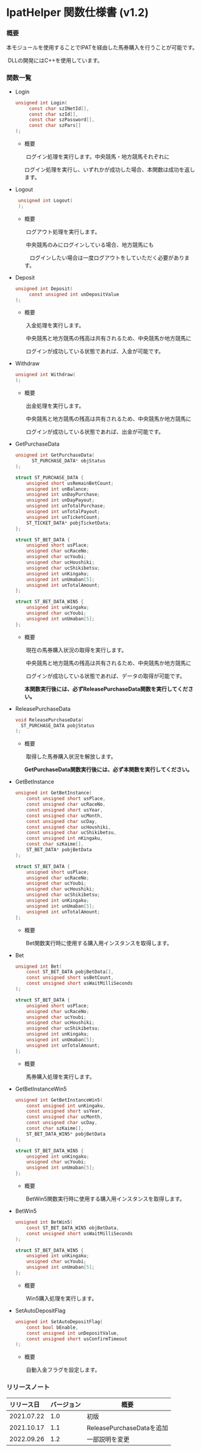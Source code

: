 # IpatHelper 関数仕様書 (v1.2)

### 概要

​	本モジュールを使用することでIPATを経由した馬券購入を行うことが可能です。

​	DLLの開発にはC++を使用しています。



### 関数一覧

 - Login

   ```IpatHelper.h
   unsigned int Login(
   		const char szINetId[],
   		const char szId[],
   		const char szPassword[],
   		const char szPars[]
   );
   ```

    * 概要

      ​	ログイン処理を実行します。中央競馬・地方競馬それぞれに

      ​	ログイン処理を実行し、いずれかが成功した場合、本関数は成功を返します。





 - Logout

   ```IpatHelper.h
   	unsigned int Logout(
   	);
   ```

   * 概要

     ​	ログアウト処理を実行します。

     ​	中央競馬のみにログインしている場合、地方競馬にも

     　ログインしたい場合は一度ログアウトをしていただく必要があります。



 - Deposit

   ```IpatHelper.h
   unsigned int Deposit(
   		const unsigned int unDepositValue
   );
   ```

   - 概要

     ​	入金処理を実行します。

     ​	中央競馬と地方競馬の残高は共有されるため、中央競馬か地方競馬に

     ​	ログインが成功している状態であれば、入金が可能です。

   
   
   
- Withdraw

  ```IpatHelper.h
  unsigned int Withdraw(
  );
  ```

  - 概要

    ​	出金処理を実行します。

    ​	中央競馬と地方競馬の残高は共有されるため、中央競馬か地方競馬に

    ​	ログインが成功している状態であれば、出金が可能です。

  
  
  
- GetPurchaseData

  ```IpatHelper.h
  unsigned int GetPurchaseData(
  		ST_PURCHASE_DATA* objStatus
  );
  
  struct ST_PURCHASE_DATA {
      unsigned short usRemainBetCount;
      unsigned int unBalance;
      unsigned int unDayPurchase;
      unsigned int unDayPayout;
      unsigned int unTotalPurchase;
      unsigned int unTotalPayout;
      unsigned int unTicketCount;
      ST_TICKET_DATA* pobjTicketData;
  };
  
  struct ST_BET_DATA {
      unsigned short usPlace;
      unsigned char ucRaceNo;
      unsigned char ucYoubi;
      unsigned char ucHoushiki;
      unsigned char ucShikibetsu;
      unsigned int unKingaku;
      unsigned int unUmaban[5];
      unsigned int unTotalAmount;
  };
  
  struct ST_BET_DATA_WIN5 {
      unsigned int unKingaku;
      unsigned char ucYoubi;
      unsigned int unUmaban[5];
  };
  ```
  
  - 概要
  
    ​	現在の馬券購入状況の取得を実行します。
  
    ​	中央競馬と地方競馬の残高は共有されるため、中央競馬か地方競馬に
  
    ​	ログインが成功している状態であれば、データの取得が可能です。
  
    **本関数実行後には、必ずReleasePurchaseData関数を実行してください。**
  
    

- ReleasePurchaseData

  ```IpatHelper.h
  void ReleasePurchaseData(
  	ST_PURCHASE_DATA pobjStatus
  );
  ```

  - 概要

    ​	取得した馬券購入状況を解放します。

    **GetPurchaseData関数実行後には、必ず本関数を実行してください。**

  

- GetBetInstance

  ```IpatHelper.h
  unsigned int GetBetInstance(
      const unsigned short usPlace,
      const unsigned char ucRaceNo,
      const unsigned short usYear,
      const unsigned char ucMonth,
      const unsigned char ucDay,
      const unsigned char ucHoushiki,
      const unsigned char ucShikibetsu,
      const unsigned int nKingaku,
      const char szKaime[],
      ST_BET_DATA* pobjBetData
  );
  
  struct ST_BET_DATA {
      unsigned short usPlace;
      unsigned char ucRaceNo;
      unsigned char ucYoubi;
      unsigned char ucHoushiki;
      unsigned char ucShikibetsu;
      unsigned int unKingaku;
      unsigned int unUmaban[5];
      unsigned int unTotalAmount;
  };
  ```
  
  - 概要
  
    ​	Bet関数実行時に使用する購入用インスタンスを取得します。



- Bet

  ```IpatHelper.h
  unsigned int Bet(
      const ST_BET_DATA pobjBetData[],
      const unsigned short usBetCount,
      const unsigned short usWaitMilliSeconds
  );
  
  struct ST_BET_DATA {
      unsigned short usPlace;
      unsigned char ucRaceNo;
      unsigned char ucYoubi;
      unsigned char ucHoushiki;
      unsigned char ucShikibetsu;
      unsigned int unKingaku;
      unsigned int unUmaban[5];
      unsigned int unTotalAmount;
  };
  ```
  
  - 概要
  
    ​	馬券購入処理を実行します。
  



- GetBetInstanceWin5

  ```IpatHelper.h
  unsigned int GetBetInstanceWin5(
      const unsigned int unKingaku,
      const unsigned short usYear,
      const unsigned char ucMonth,
      const unsigned char ucDay,
      const char szKaime[],
      ST_BET_DATA_WIN5* pobjBetData
  );
  
  struct ST_BET_DATA_WIN5 {
      unsigned int unKingaku;
      unsigned char ucYoubi;
      unsigned int unUmaban[5];
  };
  ```
  
  - 概要
  
    ​	BetWin5関数実行時に使用する購入用インスタンスを取得します。
  



- BetWin5

  ```IpatHelper.h
  unsigned int BetWin5(
      const ST_BET_DATA_WIN5 objBetData,
      const unsigned short usWaitMilliSeconds
  );
  
  struct ST_BET_DATA_WIN5 {
      unsigned int unKingaku;
      unsigned char ucYoubi;
      unsigned int unUmaban[5];
  };
  ```
  
  - 概要
  
    ​	Win5購入処理を実行します。
  



- SetAutoDepositFlag

  ```IpatHelper.h
  unsigned int SetAutoDepositFlag(
      const bool bEnable,
      const unsigned int unDepositValue,
      const unsigned short usConfirmTimeout
  );
  ```

  - 概要

    ​	自動入金フラグを設定します。




### リリースノート

| リリース日 | バージョン | 概要                      |
| :--------- | :--------- | ------------------------- |
| 2021.07.22 | 1.0        | 初版                      |
| 2021.10.17 | 1.1        | ReleasePurchaseDataを追加 |
| 2022.09.26 | 1.2        | 一部説明を変更            |

